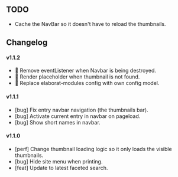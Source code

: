 ## TODO

- Cache the NavBar so it doesn't have to reload the thumbnails.

## Changelog

#### v1.1.2

- :bug: Remove eventListener when Navbar is being destroyed.
- :bug: Render placeholder when thumbnail is not found.
- :lipstick: Replace elaborat-modules config with own config model.

#### v1.1.1

- [bug] Fix entry navbar navigation (the thumbnails bar).
- [bug] Activate current entry in navbar on pageload.
- [bug] Show short names in navbar.

#### v1.1.0

- [perf] Change thumbnail loading logic so it only loads the visible thumbnails.
- [bug] Hide site menu when printing.
- [feat] Update to latest faceted search.


